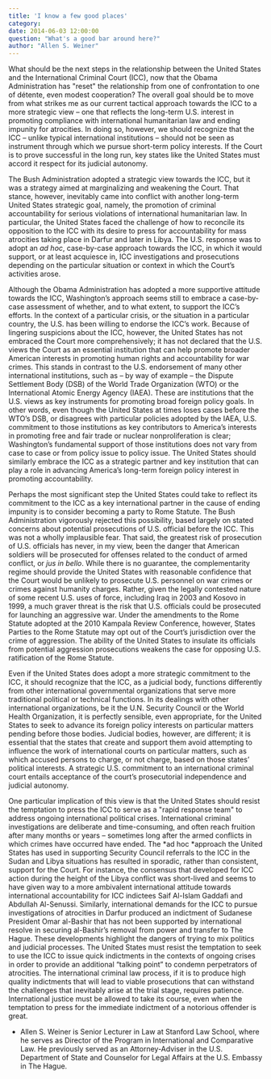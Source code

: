 ```yaml
---
title: 'I know a few good places'
category:
date: 2014-06-03 12:00:00
question: "What's a good bar around here?"
author: "Allen S. Weiner"
---
```

What should be the next steps in the relationship between the United States and the International Criminal Court (ICC), now that the Obama Administration has "reset" the relationship from one of confrontation to one of détente, even modest cooperation?  The overall goal should be to move from what strikes me as our current tactical approach towards the ICC to a more strategic view – one that reflects the long-term U.S. interest in promoting compliance with international humanitarian law and ending impunity for atrocities.  In doing so, however, we should recognize that the ICC – unlike typical international institutions – should not be seen as instrument through which we pursue short-term policy interests.  If the Court is to prove successful in the long run, key states like the United States must accord it respect for its judicial autonomy.

The Bush Administration adopted a strategic view towards the ICC, but it was a strategy aimed at marginalizing and weakening the Court.  That stance, however, inevitably came into conflict with another long-term United States strategic goal, namely, the promotion of criminal accountability for serious violations of international humanitarian law.  In particular, the United States faced the challenge of how to reconcile its opposition to the ICC with its desire to press for accountability for mass atrocities taking place in Darfur and later in Libya.  The U.S. response was to adopt an *ad hoc*, case-by-case approach towards the ICC, in which it would support, or at least acquiesce in, ICC investigations and prosecutions depending on the particular situation or context in which the Court’s activities arose.  

Although the Obama Administration has adopted a more supportive attitude towards the ICC, Washington’s approach seems still to embrace a case-by-case assessment of whether, and to what extent, to support the ICC’s efforts.  In the context of a particular crisis, or the situation in a particular country, the U.S. has been willing to endorse the ICC’s work.  Because of lingering suspicions about the ICC, however, the United States has not embraced the Court more comprehensively; it has not declared that the U.S. views the Court as an essential institution that can help promote broader American interests in promoting human rights and accountability for war crimes.  This stands in contrast to the U.S. endorsement of many other international institutions, such as – by way of example – the Dispute Settlement Body (DSB) of the World Trade Organization (WTO) or the International Atomic Energy Agency (IAEA).  These are institutions that the U.S. views as key instruments for promoting broad foreign policy goals.  In other words, even though the United States at times loses cases before the WTO’s DSB, or disagrees with particular policies adopted by the IAEA, U.S. commitment to those institutions as key contributors to America’s interests in promoting free and fair trade or nuclear nonproliferation is clear; Washington’s fundamental support of those institutions does not vary from case to case or from policy issue to policy issue.  The United States should similarly embrace the ICC as a strategic partner and key institution that can play a role in advancing America’s long-term foreign policy interest in promoting accountability.

Perhaps the most significant step the United States could take to reflect its commitment to the ICC as a key international partner in the cause of ending impunity is to consider becoming a party to Rome Statute.  The Bush Administration vigorously rejected this possibility, based largely on stated concerns about potential prosecutions of U.S. official before the ICC.  This was not a wholly implausible fear.  That said, the greatest risk of prosecution of U.S. officials has never, in my view, been the danger that American soldiers will be prosecuted for offenses related to the conduct of armed conflict, or *jus in bello*.  While there is no guarantee, the complementarity regime should provide the United States with reasonable confidence that the Court would be unlikely to prosecute U.S. personnel on war crimes or crimes against humanity charges.  Rather, given the legally contested nature of some recent U.S. uses of force, including Iraq in 2003 and Kosovo in 1999, a much graver threat is the risk that U.S. officials could be prosecuted for launching an aggressive war.  Under the amendments to the Rome Statute adopted at the 2010 Kampala Review Conference, however, States Parties to the Rome Statute may opt out of the Court’s jurisdiction over the crime of aggression.  The ability of the United States to insulate its officials from potential aggression prosecutions weakens the case for opposing U.S. ratification of the Rome Statute. 

Even if the United States does adopt a more strategic commitment to the ICC, it should recognize that the ICC, as a judicial body, functions differently from other international governmental organizations that serve more traditional political or technical functions.  In its dealings with other international organizations, be it the U.N. Security Council or the World Health Organization, it is perfectly sensible, even appropriate, for the United States to seek to advance its foreign policy interests on particular matters pending before those bodies.  Judicial bodies, however, are different; it is essential that the states that create and support them avoid attempting to influence the work of international courts on particular matters, such as which accused persons to charge, or not charge, based on those states’ political interests.  A strategic U.S. commitment to an international criminal court entails acceptance of the court’s prosecutorial independence and judicial autonomy.

One particular implication of this view is that the United States should resist the temptation to press the ICC to serve as a "rapid response team" to address ongoing international political crises.  International criminal investigations are deliberate and time-consuming, and often reach fruition after many months or years – sometimes long after the armed conflicts in which crimes have occurred have ended.  The *ad hoc *approach the United States has used in supporting Security Council referrals to the ICC in the Sudan and Libya situations has resulted in sporadic, rather than consistent, support for the Court.  For instance, the consensus that developed for ICC action during the height of the Libya conflict was short-lived and seems to have given way to a more ambivalent international attitude towards international accountability for ICC indictees Saif Al-Islam Gaddafi and Abdullah Al-Senussi.  Similarly, international demands for the ICC to pursue investigations of atrocities in Darfur produced an indictment of Sudanese President Omar al-Bashir that has not been supported by international resolve in securing al-Bashir’s removal from power and transfer to The Hague.  These developments highlight the dangers of trying to mix politics and judicial processes.  The United States must resist the temptation to seek to use the ICC to issue quick indictments in the contexts of ongoing crises in order to provide an additional “talking point” to condemn perpetrators of atrocities.  The international criminal law process, if it is to produce high quality indictments that will lead to viable prosecutions that can withstand the challenges that inevitably arise at the trial stage, requires patience.  International justice must be allowed to take its course, even when the temptation to press for the immediate indictment of a notorious offender is great.

* Allen S. Weiner is Senior Lecturer in Law at Stanford Law School, where he serves as Director of the Program in International and Comparative Law.  He previously served as an Attorney-Adviser in the U.S. Department of State and Counselor for Legal Affairs at the U.S. Embassy in The Hague.


